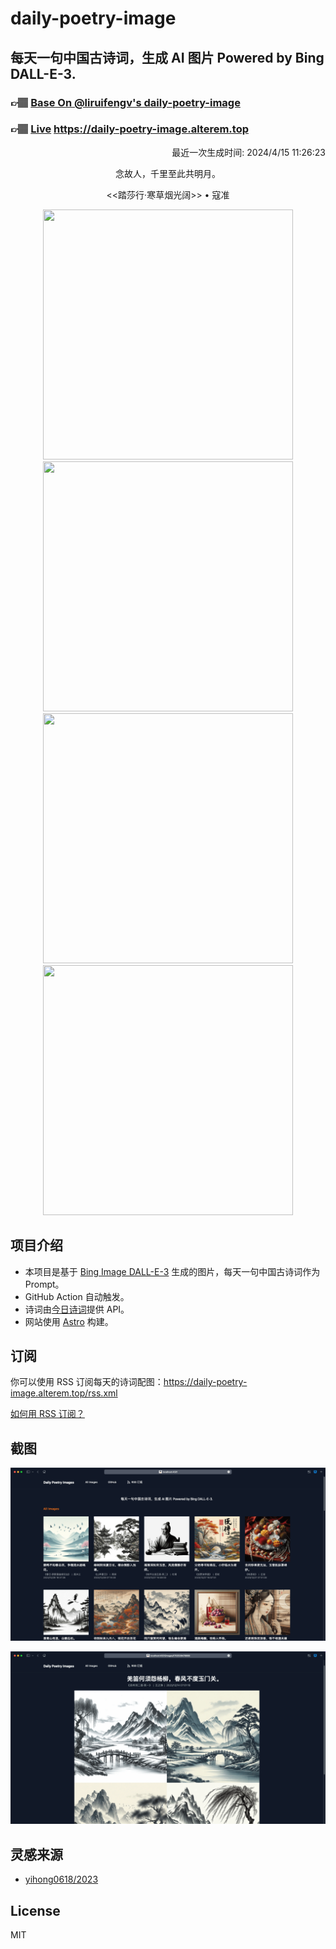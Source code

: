 
# daily-poetry-image

## 每天一句中国古诗词，生成 AI 图片 Powered by Bing DALL-E-3.

### 👉🏽 [Base On @liruifengv's daily-poetry-image](https://github.com/liruifengv/daily-poetry-image)

### 👉🏽 [Live](https://daily-poetry-image.alterem.top/) https://daily-poetry-image.alterem.top

<p align="right">
  最近一次生成时间: 2024/4/15 11:26:23
</p>
<p align="center">
念故人，千里至此共明月。
</p>
<p align="center">
<<踏莎行·寒草烟光阔>> • 寇准
</p>
<p align="center">
<img src="https://tse3.mm.bing.net/th/id/OIG3.KZ_Xl7w9hlb_N5r.joRh" height="400" width="400" />
<img src="https://tse1.mm.bing.net/th/id/OIG3.Ls7Pe4uFv5M3vQxeg3MB" height="400" width="400" />
<img src="https://tse1.mm.bing.net/th/id/OIG3.GFN_wmTvWidyftVwzeXc" height="400" width="400" />
<img src="https://tse1.mm.bing.net/th/id/OIG3.ksHt7dppAEbM364ubLpp" height="400" width="400" />
</p>

## 项目介绍

-   本项目是基于 [Bing Image DALL-E-3](https://www.bing.com/images/create) 生成的图片，每天一句中国古诗词作为 Prompt。
-   GitHub Action 自动触发。
-   诗词由[今日诗词](https://www.jinrishici.com/)提供 API。
-   网站使用 [Astro](https://astro.build) 构建。

## 订阅

你可以使用 RSS 订阅每天的诗词配图：https://daily-poetry-image.alterem.top/rss.xml

[如何用 RSS 订阅？](https://zhuanlan.zhihu.com/p/55026716)

## 截图

![图片列表](./screenshots/Snipaste_2023-12-28_21-00-26.png)

![图片详情](./screenshots/Snipaste_2023-12-28_21-00-53.png)

## 灵感来源

-   [yihong0618/2023](https://github.com/yihong0618/2023)

## License

MIT

